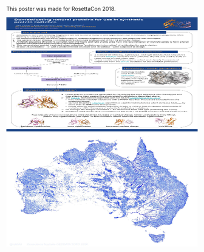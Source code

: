 
This poster was made for RosettaCon 2018.

<img src="./images/jakeparker_RosettaCon_poster_portrait.png" width=800 height=300>

<img src="./images/test.jpg" width=800 height=300>
